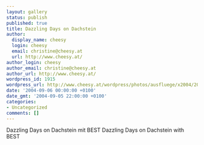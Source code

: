 ```yaml
---
layout: gallery
status: publish
published: true
title: Dazzling Days on Dachstein
author:
  display_name: cheesy
  login: cheesy
  email: christine@cheesy.at
  url: http://www.cheesy.at/
author_login: cheesy
author_email: christine@cheesy.at
author_url: http://www.cheesy.at/
wordpress_id: 1915
wordpress_url: http://www.cheesy.at/wordpress/photos/ausfluege/x2004/2004-august/
date: '2004-09-06 00:00:00 +0100'
date_gmt: '2004-09-05 22:00:00 +0100'
categories:
- Uncategorized
comments: []
---
```

<!--:de-->Dazzling Days on Dachstein mit BEST
<!--:--><!--:en-->Dazzling Days on Dachstein with BEST
<!--:-->
